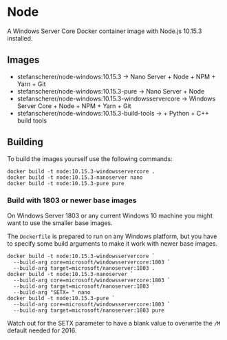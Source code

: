 # Node

A Windows Server Core Docker container image with Node.js 10.15.3 installed.

## Images

- stefanscherer/node-windows:10.15.3 -> Nano Server + Node + NPM + Yarn + Git
- stefanscherer/node-windows:10.15.3-pure -> Nano Server + Node
- stefanscherer/node-windows:10.15.3-windowsservercore -> Windows Server Core + Node + NPM + Yarn + Git
- stefanscherer/node-windows:10.15.3-build-tools -> + Python + C++ build tools

## Building

To build the images yourself use the following commands:

```
docker build -t node:10.15.3-windowsservercore .
docker build -t node:10.15.3-nanoserver nano
docker build -t node:10.15.3-pure pure
```

### Build with 1803 or newer base images

On Windows Server 1803 or any current Windows 10 machine you might want to use the smaller base images.

The `Dockerfile` is prepared to run on any Windows platform, but you have to specify some build arguments to make it work with newer base images.

```
docker build -t node:10.15.3-windowsservercore `
  --build-arg core=microsoft/windowsservercore:1803 `
  --build-arg target=microsoft/nanoserver:1803 .
docker build -t node:10.15.3-nanoserver `
  --build-arg core=microsoft/windowsservercore:1803 `
  --build-arg target=microsoft/nanoserver:1803 `
  --build-arg "SETX= " nano
docker build -t node:10.15.3-pure `
  --build-arg core=microsoft/windowsservercore:1803 `
  --build-arg target=microsoft/nanoserver:1803 pure
```

Watch out for the SETX parameter to have a blank value to overwrite the `/M` default needed for 2016.

